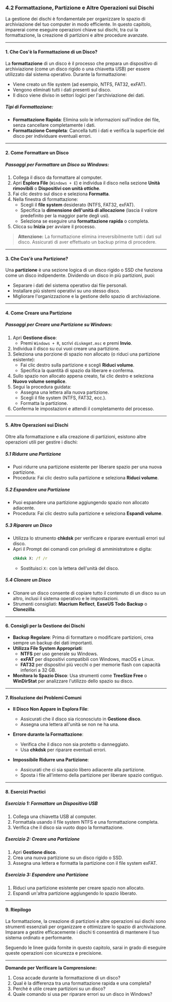 ### **4.2 Formattazione, Partizione e Altre Operazioni sui Dischi**

La gestione dei dischi è fondamentale per organizzare lo spazio di archiviazione del tuo computer in modo efficiente. In questo capitolo, imparerai come eseguire operazioni chiave sui dischi, tra cui la formattazione, la creazione di partizioni e altre procedure avanzate.

---

#### **1. Che Cos'è la Formattazione di un Disco?**

La **formattazione** di un disco è il processo che prepara un dispositivo di archiviazione (come un disco rigido o una chiavetta USB) per essere utilizzato dal sistema operativo. Durante la formattazione:
- Viene creato un file system (ad esempio, NTFS, FAT32, exFAT).
- Vengono eliminati tutti i dati presenti sul disco.
- Il disco viene diviso in settori logici per l'archiviazione dei dati.

##### **Tipi di Formattazione:**
- **Formattazione Rapida**: Elimina solo le informazioni sull'indice dei file, senza cancellare completamente i dati.
- **Formattazione Completa**: Cancella tutti i dati e verifica la superficie del disco per individuare eventuali errori.

---

#### **2. Come Formattare un Disco**

##### **Passaggi per Formattare un Disco su Windows:**
1. Collega il disco da formattare al computer.
2. Apri **Esplora File** (`Windows + E`) e individua il disco nella sezione **Unità rimovibili** o **Dispositivi con unità ottiche**.
3. Fai clic destro sul disco e seleziona **Formatta**.
4. Nella finestra di formattazione:
   - Scegli il **file system** desiderato (NTFS, FAT32, exFAT).
   - Specifica la **dimensione dell'unità di allocazione** (lascia il valore predefinito per la maggior parte degli usi).
   - Seleziona se eseguire una **formattazione rapida** o completa.
5. Clicca su **Inizia** per avviare il processo.

> **Attenzione:** La formattazione elimina irreversibilmente tutti i dati sul disco. Assicurati di aver effettuato un backup prima di procedere.

---

#### **3. Che Cos'è una Partizione?**

Una **partizione** è una sezione logica di un disco rigido o SSD che funziona come un disco indipendente. Dividendo un disco in più partizioni, puoi:
- Separare i dati del sistema operativo dai file personali.
- Installare più sistemi operativi su uno stesso disco.
- Migliorare l'organizzazione e la gestione dello spazio di archiviazione.

---

#### **4. Come Creare una Partizione**

##### **Passaggi per Creare una Partizione su Windows:**
1. Apri **Gestione disco**:
   - Premi `Windows + R`, scrivi `diskmgmt.msc` e premi **Invio**.
2. Individua il disco su cui vuoi creare una partizione.
3. Seleziona una porzione di spazio non allocato (o riduci una partizione esistente):
   - Fai clic destro sulla partizione e scegli **Riduci volume**.
   - Specifica la quantità di spazio da liberare e conferma.
4. Sullo spazio non allocato appena creato, fai clic destro e seleziona **Nuovo volume semplice**.
5. Segui la procedura guidata:
   - Assegna una lettera alla nuova partizione.
   - Scegli il file system (NTFS, FAT32, ecc.).
   - Formatta la partizione.
6. Conferma le impostazioni e attendi il completamento del processo.

---

#### **5. Altre Operazioni sui Dischi**

Oltre alla formattazione e alla creazione di partizioni, esistono altre operazioni utili per gestire i dischi:

##### **5.1 Ridurre una Partizione**
- Puoi ridurre una partizione esistente per liberare spazio per una nuova partizione.
- Procedura: Fai clic destro sulla partizione e seleziona **Riduci volume**.

##### **5.2 Espandere una Partizione**
- Puoi espandere una partizione aggiungendo spazio non allocato adiacente.
- Procedura: Fai clic destro sulla partizione e seleziona **Espandi volume**.

##### **5.3 Riparare un Disco**
- Utilizza lo strumento **chkdsk** per verificare e riparare eventuali errori sul disco.
- Apri il Prompt dei comandi con privilegi di amministratore e digita:
  ```cmd
  chkdsk X: /f /r
  ```
  - Sostituisci `X:` con la lettera dell'unità del disco.

##### **5.4 Clonare un Disco**
- Clonare un disco consente di copiare tutto il contenuto di un disco su un altro, inclusi il sistema operativo e le impostazioni.
- Strumenti consigliati: **Macrium Reflect**, **EaseUS Todo Backup** o **Clonezilla**.

---

#### **6. Consigli per la Gestione dei Dischi**

- **Backup Regolare**: Prima di formattare o modificare partizioni, crea sempre un backup dei dati importanti.
- **Utilizza File System Appropriati**: 
  - **NTFS** per uso generale su Windows.
  - **exFAT** per dispositivi compatibili con Windows, macOS e Linux.
  - **FAT32** per dispositivi più vecchi o per memorie flash con capacità inferiori a 32 GB.
- **Monitora lo Spazio Disco**: Usa strumenti come **TreeSize Free** o **WinDirStat** per analizzare l'utilizzo dello spazio su disco.

---

#### **7. Risoluzione dei Problemi Comuni**

- **Il Disco Non Appare in Esplora File**:
  - Assicurati che il disco sia riconosciuto in **Gestione disco**.
  - Assegna una lettera all'unità se non ne ha una.

- **Errore durante la Formattazione**:
  - Verifica che il disco non sia protetto o danneggiato.
  - Usa **chkdsk** per riparare eventuali errori.

- **Impossibile Ridurre una Partizione**:
  - Assicurati che ci sia spazio libero adiacente alla partizione.
  - Sposta i file all'interno della partizione per liberare spazio contiguo.

---

#### **8. Esercizi Practici**

##### **Esercizio 1: Formattare un Dispositivo USB**
1. Collega una chiavetta USB al computer.
2. Formattala usando il file system NTFS e una formattazione completa.
3. Verifica che il disco sia vuoto dopo la formattazione.

##### **Esercizio 2: Creare una Partizione**
1. Apri **Gestione disco**.
2. Crea una nuova partizione su un disco rigido o SSD.
3. Assegna una lettera e formatta la partizione con il file system exFAT.

##### **Esercizio 3: Espandere una Partizione**
1. Riduci una partizione esistente per creare spazio non allocato.
2. Espandi un'altra partizione aggiungendo lo spazio liberato.

---

#### **9. Riepilogo**

La formattazione, la creazione di partizioni e altre operazioni sui dischi sono strumenti essenziali per organizzare e ottimizzare lo spazio di archiviazione. Imparare a gestire efficacemente i dischi ti consentirà di mantenere il tuo sistema ordinato e performante.

Seguendo le linee guida fornite in questo capitolo, sarai in grado di eseguire queste operazioni con sicurezza e precisione.

---

**Domande per Verificare la Comprensione:**
1. Cosa accade durante la formattazione di un disco?
2. Qual è la differenza tra una formattazione rapida e una completa?
3. Perché è utile creare partizioni su un disco?
4. Quale comando si usa per riparare errori su un disco in Windows?
